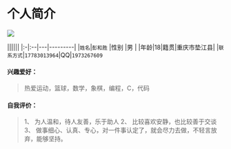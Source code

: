 # 个人简介

![](http://ojplrudb4.bkt.clouddn.com/IMG20161216091136.jpg)

||||||
|:-|:--|---|---------|
|`姓名`|`彭和胜` |性别 |男   |
|年龄|18|籍贯|重庆市垫江县|
|`联系方式`|`17783013964`|QQ|`1973267609`

#### 兴趣爱好：
> 热爱运动，篮球，数学，象棋，编程，C，代码
#### 自我评价：
> 1、	为人温和，待人友善，乐于助人
2、	比较喜欢安静，也比较善于交谈
3、	做事细心、认真、专心，对一件事认定了，就会尽力去做，不轻言放弃，能够坚持。
